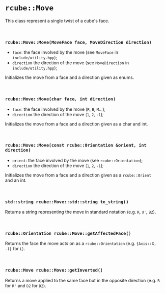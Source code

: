 # `rcube::Move`

This class represent a single twist of a cube's face.

<br>

### `rcube::Move::Move(MoveFace face, MoveDirection direction)`

- `face`: the face involved by the move (see `MoveFace` in `include/utility.hpp`);
- `direction` the direction of the move (see `MoveDirection` in `include/utility.hpp`);

Initializes the move from a face and a direction given as enums.

<br>

### `rcube::Move::Move(char face, int direction)`

- `face`: the face involved by the move (`R`, `B`, `M`...);
- `direction` the direction of the move (`1`, `2`, `-1`);

Initializes the move from a face and a direction given as a char and int.

<br>

### `rcube::Move::Move(const rcube::Orientation &orient, int direction)`

- `orient`: the face involved by the move (see `rcube::Orientation`);
- `direction` the direction of the move (`1`, `2`, `-1`);

Initializes the move from a face and a direction given as a `rcube::Orient`
and an int.

<br>

### `std::string rcube::Move::std::string to_string()`

Returns a string representing the move in standard notation (e.g. `R`, `U'`, `B2`).

<br>

### `rcube::Orientation rcube::Move::getAffectedFace()`

Returns the face the move acts on as a `rcube::Orientation`
(e.g. `{Axis::X, -1}` for `L`).

<br>

### `rcube::Move rcube::Move::getInverted()`

Returns a move applied to the same face but in the opposite direction
(e.g. `R` for `R'` and `D2` for `D2`).